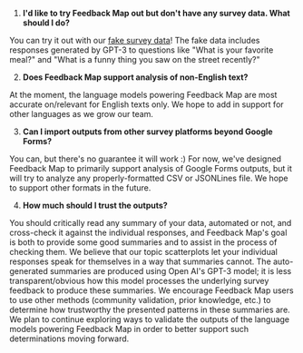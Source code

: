 1. **I'd like to try Feedback Map out but don't have any survey data.  What should I do?**

You can try it out with our [fake survey data](https://github.com/Plural-Connections/feedbackmap/blob/main/test_data/fake_survey.csv)!  The fake data includes responses generated by GPT-3 to questions like "What is your favorite meal?" and "What is a funny thing you saw on the street recently?"

2. **Does Feedback Map support analysis of non-English text?**

At the moment, the language models powering Feedback Map are most accurate on/relevant for English texts only.  We hope to add in support for other languages as we grow our team.    

3. **Can I import outputs from other survey platforms beyond Google Forms?**

You can, but there's no guarantee it will work :)  For now, we've designed Feedback Map to primarily support analysis of Google Forms outputs, but it will try to analyze any properly-formatted CSV or JSONLines file.   We hope to support other formats in the future.   

4.  **How much should I trust the outputs?**

You should critically read any summary of your data, automated or not,	and cross-check	it against the individual responses, and Feedback Map's goal is both to provide some good summaries and to assist in the process of checking them.  We believe that our topic scatterplots let your individual responses speak for themselves in a way that summaries cannot.  The auto-generated summaries are produced using Open AI's GPT-3 model; it is less transparent/obvious how this model processes the underlying survey feedback to produce these summaries.  We encourage Feedback Map users to use other methods (community validation, prior knowledge, etc.) to determine how trustworthy the presented patterns in these summaries are.  We plan to continue exploring ways to validate the outputs of the language models powering Feedback Map in order to better support such determinations moving forward.
